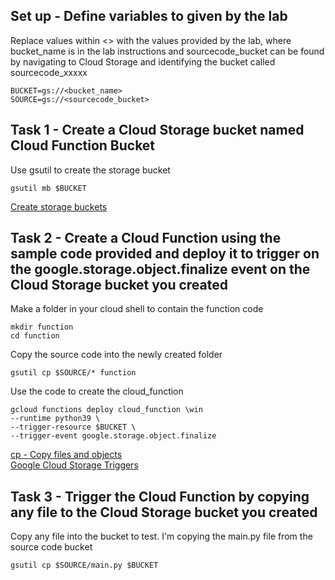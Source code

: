 ## Set up - Define variables to given by the lab
Replace values within <> with the values provided by the lab, where bucket_name is in the lab instructions and sourcecode_bucket can be found by navigating to Cloud Storage and identifying the bucket called sourcecode_xxxxx
```
BUCKET=gs://<bucket_name>
SOURCE=gs://<sourcecode_bucket>
```

## Task 1  - Create a Cloud Storage bucket named Cloud Function Bucket

Use gsutil to create the storage bucket
```
gsutil mb $BUCKET
```

[Create storage buckets](https://cloud.google.com/storage/docs/creating-buckets#storage-create-bucket-cli)

## Task 2  - Create a Cloud Function using the sample code provided and deploy it to trigger on the google.storage.object.finalize event on the Cloud Storage bucket you created

Make a folder in your cloud shell to contain the function code
```
mkdir function
cd function
```

Copy the source code into the newly created folder
```
gsutil cp $SOURCE/* function
```

Use the code to create the cloud_function
```
gcloud functions deploy cloud_function \win
--runtime python39 \
--trigger-resource $BUCKET \
--trigger-event google.storage.object.finalize
```

[cp - Copy files and objects](https://cloud.google.com/storage/docs/gsutil/commands/cp)  
[Google Cloud Storage Triggers](https://cloud.google.com/functions/docs/calling/storage)

## Task 3 - Trigger the Cloud Function by copying any file to the Cloud Storage bucket you created

Copy any file into the bucket to test. I'm copying the main.py file from the source code bucket
```
gsutil cp $SOURCE/main.py $BUCKET
```